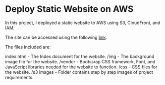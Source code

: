 # Deploy Static Website on AWS

In this project, I deployed a static website to AWS using S3, CloudFront, and IAM.

The site can be accessed using the following <a href="http://darv00xn2o6q3.cloudfront.net/index.html">link</a>.

The files included are: 

index.html - The Index document for the website.
/img - The background image file for the website.
/vendor - Bootssrap CSS framework, Font, and JavaScript libraries needed for the website to function.
/css - CSS files for the website.
/s3 images - Folder contains step by step images of project requirements.

